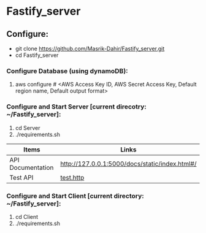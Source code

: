 # Fastify_server

## Configure: ##
* git clone https://github.com/Masrik-Dahir/Fastify_server.git
* cd Fastify_server

### Configure Database (using dynamoDB): ###
1. aws configure # <AWS Access Key ID, AWS Secret Access Key, Default region name, Default output format>

### Configure and Start Server [current direcotry: ~/Fastify_server]: ###
1. cd Server
2. ./requirements.sh 

Items  | Links
  ------------- | -------------
  API Documentation  | http://127.0.0.1:5000/docs/static/index.html#/
  Test API  | [test.http](https://github.com/Masrik-Dahir/Fastify_server/blob/master/Server/test.http)


### Configure and Start Client [current directory: ~/Fastify_server]: ###
1. cd Client
2. ./requirements.sh

